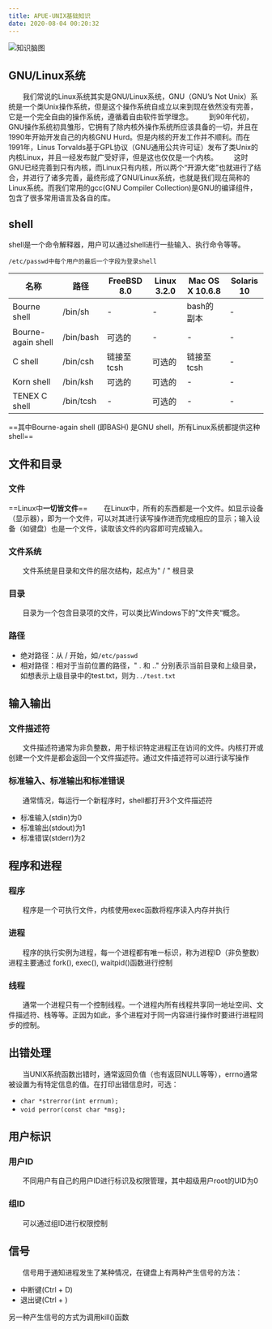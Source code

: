 ```yaml
---
title: APUE-UNIX基础知识
date: 2020-08-04 00:20:32
---
```


![知识脑图](https://cdn.jsdelivr.net/gh/Creeper-boom/cdn/img/markdown/UNIX基础知识.png)

## GNU/Linux系统
&emsp;&emsp;我们常说的Linux系统其实是GNU/Linux系统，GNU（GNU’s Not Unix）系统是一个类Unix操作系统，但是这个操作系统自成立以来到现在依然没有完善，它是一个完全自由的操作系统，遵循着自由软件哲学理念。
&emsp;&emsp;到90年代初，GNU操作系统初具雏形，它拥有了除内核外操作系统所应该具备的一切，并且在1990年开始开发自己的内核GNU Hurd。但是内核的开发工作并不顺利。而在1991年，Linus Torvalds基于GPL协议（GNU通用公共许可证）发布了类Unix的内核Linux，并且一经发布就广受好评，但是这也仅仅是一个内核。
&emsp;&emsp;这时GNU已经完善到只有内核，而Linux只有内核，所以两个“开源大佬”也就进行了结合，并进行了诸多完善，最终形成了GNU/Linux系统，也就是我们现在简称的Linux系统。而我们常用的gcc(GNU Compiler Collection)是GNU的编译组件，包含了很多常用语言及各自的库。

## shell
shell是一个命令解释器，用户可以通过shell进行一些输入、执行命令等等。

	/etc/passwd中每个用户的最后一个字段为登录shell

| 名称               | 路径      | FreeBSD 8.0 | Linux 3.2.0 | Mac OS X 10.6.8 | Solaris 10 |
| ------------------ | --------- | ----------- | ----------- | --------------- | ---------- |
| Bourne shell       | /bin/sh   | -           | -           | bash的副本      | -          |
| Bourne-again shell | /bin/bash | 可选的      | -           | -               | -          |
| C shell            | /bin/csh  | 链接至tcsh  | 可选的      | 链接至tcsh      | -          |
| Korn shell         | /bin/ksh  | 可选的      | 可选的      | -               | -          |
| TENEX C shell      | /bin/tcsh | -           | 可选的      | -               | -          |

==其中Bourne-again shell (即BASH) 是GNU shell，所有Linux系统都提供这种shell==

## 文件和目录

### 文件
==Linux中**一切皆文件**== 
&emsp;&emsp;在Linux中，所有的东西都是一个文件。如显示设备（显示器），即为一个文件，可以对其进行读写操作进而完成相应的显示；输入设备（如键盘）也是一个文件，读取该文件的内容即可完成输入。


### 文件系统
&emsp;&emsp;文件系统是目录和文件的层次结构，起点为" / " 根目录

### 目录
&emsp;&emsp;目录为一个包含目录项的文件，可以类比Windows下的”文件夹“概念。

### 路径
- 绝对路径：从 / 开始，如`/etc/passwd`
- 相对路径：相对于当前位置的路径，" . 和 .." 分别表示当前目录和上级目录，如想表示上级目录中的test.txt，则为`../test.txt`

## 输入输出

### 文件描述符
&emsp;&emsp;文件描述符通常为非负整数，用于标识特定进程正在访问的文件。内核打开或创建一个文件是都会返回一个文件描述符。通过文件描述符可以进行读写操作

### 标准输入、标准输出和标准错误
&emsp;&emsp;通常情况，每运行一个新程序时，shell都打开3个文件描述符
- 标准输入(stdin)为0
- 标准输出(stdout)为1
- 标准错误(stderr)为2

## 程序和进程

### 程序
&emsp;&emsp;程序是一个可执行文件，内核使用exec函数将程序读入内存并执行

### 进程
&emsp;&emsp;程序的执行实例为进程，每一个进程都有唯一标识，称为进程ID（非负整数）
进程主要通过 fork(), exec(), waitpid()函数进行控制

### 线程
&emsp;&emsp;通常一个进程只有一个控制线程。一个进程内所有线程共享同一地址空间、文件描述符、栈等等。正因为如此，多个进程对于同一内容进行操作时要进行进程同步的控制。

## 出错处理

&emsp;&emsp;当UNIX系统函数出错时，通常返回负值（也有返回NULL等等），errno通常被设置为有特定信息的值。在打印出错信息时，可选：
- `char *strerror(int errnum);`
- `void perror(const char *msg);`

## 用户标识

### 用户ID
&emsp;&emsp;不同用户有自己的用户ID进行标识及权限管理，其中超级用户root的UID为0

### 组ID
&emsp;&emsp;可以通过组ID进行权限控制

## 信号
&emsp;&emsp;信号用于通知进程发生了某种情况，在键盘上有两种产生信号的方法：
- 中断键(Ctrl + D)
- 退出键(Ctrl + \)

另一种产生信号的方式为调用kill()函数